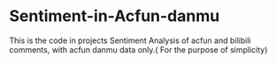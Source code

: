 # Sentiment-in-Acfun-danmu
This is the code in projects Sentiment Analysis of acfun and bilibili comments, with acfun danmu data only.( For the purpose of simplicity)
